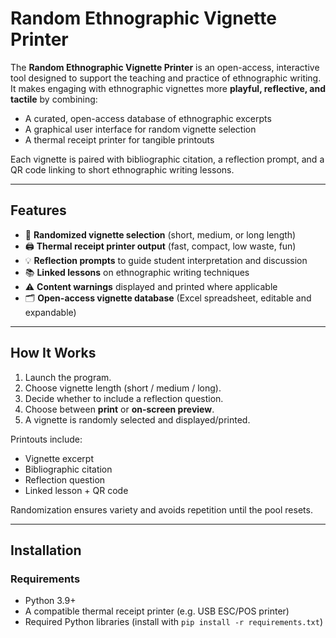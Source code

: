# Random Ethnographic Vignette Printer

The **Random Ethnographic Vignette Printer** is an open-access, interactive tool designed to support the teaching and practice of ethnographic writing. It makes engaging with ethnographic vignettes more **playful, reflective, and tactile** by combining:

- A curated, open-access database of ethnographic excerpts  
- A graphical user interface for random vignette selection  
- A thermal receipt printer for tangible printouts  

Each vignette is paired with bibliographic citation, a reflection prompt, and a QR code linking to short ethnographic writing lessons.

---

## Features
- 🎲 **Randomized vignette selection** (short, medium, or long length)  
- 🖨️ **Thermal receipt printer output** (fast, compact, low waste, fun)  
- 💡 **Reflection prompts** to guide student interpretation and discussion  
- 📚 **Linked lessons** on ethnographic writing techniques  
- ⚠️ **Content warnings** displayed and printed where applicable  
- 🗂️ **Open-access vignette database** (Excel spreadsheet, editable and expandable)  

---

## How It Works
1. Launch the program.  
2. Choose vignette length (short / medium / long).  
3. Decide whether to include a reflection question.  
4. Choose between **print** or **on-screen preview**.  
5. A vignette is randomly selected and displayed/printed.  

Printouts include:  
- Vignette excerpt  
- Bibliographic citation  
- Reflection question  
- Linked lesson + QR code  

Randomization ensures variety and avoids repetition until the pool resets.

---

## Installation

### Requirements
- Python 3.9+  
- A compatible thermal receipt printer (e.g. USB ESC/POS printer)  
- Required Python libraries (install with `pip install -r requirements.txt`)  
